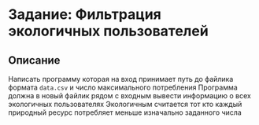 # Задание: Фильтрация экологичных пользователей

## Описание
Написать программу которая на вход принимает путь до файлика формата `data.csv` и число максимального потребления
Программа должна в новый файлик рядом с входным вывести информацию о всех экологичных пользователях
Экологичным считается тот кто каждый природный ресурс потребляет меньше изначально заданного числа